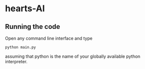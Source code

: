 # hearts-AI

## Running the code
Open any command line interface and type

```
python main.py
```

assuming that python is the name of your globally available python interpreter.
